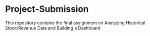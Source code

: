# Project-Submission
This repository contains the final assignment on Analyzing Historical Stock/Revenue Data and Building a Dashboard
